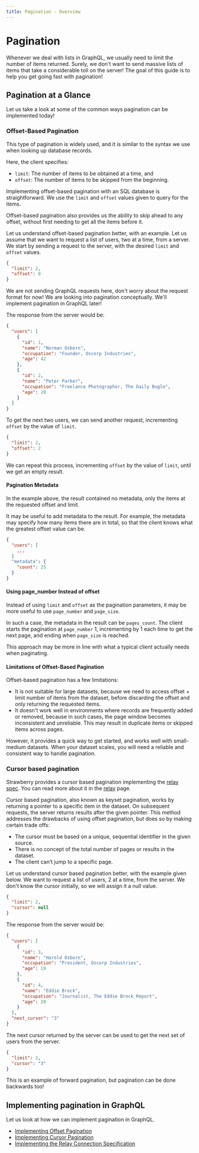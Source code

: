 ```yaml
---
title: Pagination - Overview
---
```


# Pagination

Whenever we deal with lists in GraphQL, we usually need to limit the number of
items returned. Surely, we don't want to send massive lists of items that take a
considerable toll on the server! The goal of this guide is to help you get going
fast with pagination!

## Pagination at a Glance

Let us take a look at some of the common ways pagination can be implemented
today!

### Offset-Based Pagination

This type of pagination is widely used, and it is similar to the syntax we use
when looking up database records.

Here, the client specifies:

- `limit`: The number of items to be obtained at a time, and
- `offset`: The number of items to be skipped from the beginning.

Implementing offset-based pagination with an SQL database is straightforward. We
use the `limit` and `offset` values given to query for the items.

Offset-based pagination also provides us the ability to skip ahead to any
offset, without first needing to get all the items before it.

Let us understand offset-based pagination better, with an example. Let us assume
that we want to request a list of users, two at a time, from a server. We start
by sending a request to the server, with the desired `limit` and `offset`
values.

```json
{
  "limit": 2,
  "offset": 0
}
```

<Note>

We are not sending GraphQL requests here, don't worry about the request format
for now! We are looking into pagination conceptually. We'll implement pagination
in GraphQL later!

</Note>

The response from the server would be:

```json
{
  "users": [
    {
      "id": 1,
      "name": "Norman Osborn",
      "occupation": "Founder, Oscorp Industries",
      "age": 42
    },
    {
      "id": 2,
      "name": "Peter Parker",
      "occupation": "Freelance Photographer, The Daily Bugle",
      "age": 20
    }
  ]
}
```

To get the next two users, we can send another request, incrementing `offset` by
the value of `limit`.

```json
{
  "limit": 2,
  "offset": 2
}
```

We can repeat this process, incrementing `offset` by the value of `limit`, until
we get an empty result.

#### Pagination Metadata

In the example above, the result contained no metadata, only the items at the
requested offset and limit.

It may be useful to add metadata to the result. For example, the metadata may
specify how many items there are in total, so that the client knows what the
greatest offset value can be.

```json
{
  "users": [
    ...
  ]
  "metadata": {
    "count": 25
  }
}
```

#### Using page_number Instead of offset

Instead of using `limit` and `offset` as the pagination parameters, it may be
more useful to use `page_number` and `page_size`.

In such a case, the metadata in the result can be `pages_count`. The client
starts the pagination at `page_number` 1, incrementing by 1 each time to get the
next page, and ending when `page_size` is reached.

This approach may be more in line with what a typical client actually needs when
paginating.

#### Limitations of Offset-Based Pagination

Offset-based pagination has a few limitations:

- It is not suitable for large datasets, because we need to access offset +
  limit number of items from the dataset, before discarding the offset and only
  returning the requested items.
- It doesn't work well in environments where records are frequently added or
  removed, because in such cases, the page window becomes inconsistent and
  unreliable. This may result in duplicate items or skipped items across pages.

However, it provides a quick way to get started, and works well with
small-medium datasets. When your dataset scales, you will need a reliable and
consistent way to handle pagination.

### Cursor based pagination

<Note>

Strawberry provides a cursor based pagination implementing the
[relay spec](https://relay.dev/docs/guides/graphql-server-specification/). You
can read more about it in the [relay](../relay) page.

</Note>

Cursor based pagination, also known as keyset pagination, works by returning a
pointer to a specific item in the dataset. On subsequent requests, the server
returns results after the given pointer. This method addresses the drawbacks of
using offset pagination, but does so by making certain trade offs:

- The cursor must be based on a unique, sequential identifier in the given
  source.
- There is no concept of the total number of pages or results in the dataset.
- The client can’t jump to a specific page.

Let us understand cursor based pagination better, with the example given below.
We want to request a list of users, 2 at a time, from the server. We don't know
the cursor initially, so we will assign it a null value.

```json
{
  "limit": 2,
  "cursor": null
}
```

The response from the server would be:

```json
{
  "users": [
    {
      "id": 3,
      "name": "Harold Osborn",
      "occupation": "President, Oscorp Industries",
      "age": 19
    },
    {
      "id": 4,
      "name": "Eddie Brock",
      "occupation": "Journalist, The Eddie Brock Report",
      "age": 20
    }
  ],
  "next_cursor": "3"
}
```

The next cursor returned by the server can be used to get the next set of users
from the server.

```json
{
  "limit": 2,
  "cursor": "3"
}
```

This is an example of forward pagination, but pagination can be done backwards
too!

## Implementing pagination in GraphQL

Let us look at how we can implement pagination in GraphQL.

- [Implementing Offset Pagination](./offset-based.md)
- [Implementing Cursor Pagination](./cursor-based.md)
- [Implementing the Relay Connection Specification](./connections.md)

